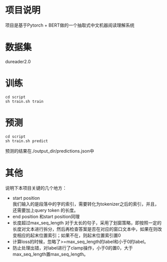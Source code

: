 # 项目说明

项目是基于Pytorch + BERT做的一个抽取式中文机器阅读理解系统

# 数据集

dureader2.0

# 训练

    cd script 
    sh train.sh train

# 预测

    cd script 
    sh train.sh predict

预测的结果在./output_dir/predictions.json中


# 其他

说明下本项目关键的几个地方：

- start position  
    我们输入的是段落中的字的索引，需要转化为tokenizer之后的索引，并且，还需要加上query token 的长度。
- end position 
    和start position同理  
- 长度超过max_seq_length
    对于太长的句子，采用了划窗策略，即按照一定的长度对文本进行拆分，然后再检查答案是否在对应的窗口文本中，如果在则改变相应的起末位置索引；如果不在，则起末位置索引置0
- 计算loss的时候，忽略了>=max_seq_length的label和小于0的label。
- 防止处理出错，对label进行了clamp操作，小于0的置0，大于max_seq_length置max_seq_length。
